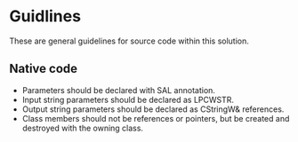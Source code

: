 Guidlines
=========

These are general guidelines for source code within this solution.

Native code
-----------

* Parameters should be declared with SAL annotation.
* Input string parameters should be declared as LPCWSTR.
* Output string parameters should be declared as CStringW& references.
* Class members should not be references or pointers, but be created and destroyed with the owning class.
